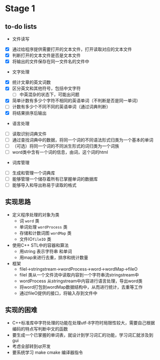 # Stage 1
## to-do lists
- 文件读写
- [x] 通过给程序提供需要打开的文本文件，打开读取对应的文本文件
- [x] 判断打开的文本文件是否是文本文件
- [x] 将输出的文件保存在同一文件名的文件中
    
- 文字处理
- [x] 统计文章的英文词数
- [x] 区分英文和其他符号，包括中文字符
    - [ ] 中英混杂的状态下，可能出问题 
- [x] 简单计数有多少个字符不相同的英语单词（不判断是否是同一单词）
- [ ] 计数有多少个不同不同的英语单词（通过词典判断）
- [x] 将结果排序后输出

- 语言处理
- [ ] 读取识别词典文件
- [ ] 通过查找词典中的数据，将同一个词的不同语法形式归类为一个基本的单词
- [ ] （可选）将同一个词的不同派生形式的词归类为一个词族
- [ ] word类中含有一个词的信息，由词，这个词的html

- 词库管理
- [ ] 生成和管理一个词典库
- [ ] 能够管理一个储存着所有已掌握单词的数据库 
- [ ] 能够导入和导出称易于读取的格式
## 实现思路
- 定义程序处理的对象为类
    - 词 `word` 类
    - 单词处理 `wordProcess` 类
    - 存储和计数词图 `wordMap` 类
    - 文件IO`fileIO` 类
- 使用C++ STL中的容器和算法
    - 用string 表示字符串 和单词
    - 用map来进行去重，排序和统计数量 
- 框架
    - fileI->stringstream->wordProcess->word->wordMap->fileO
    - fileI 类从一个文件流中读取内容到一个字符串流stringstream中
    - wordProcess 从stringstream中内容进行语言处理，导出word类
    - 将word打包到wordMap数据结构中，从而进行统计，去重等工作
    - 通过fileO提供的接口，将输入存到文件中

## 实现的困难
- C++标准库中字符处理的功能在处理utf-8字符时局限性较大，需要自己根据编码的特点写判断中文的函数
- 要生成一个已掌握的单词表，就设计到学习词汇的功能，学习词汇就涉及到gui
- 考虑全部转到qt开发
- 要系统学习 make cmake 编译器指令